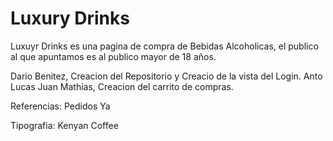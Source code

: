 # Luxury Drinks

Luxuyr Drinks es una pagina de compra de Bebidas Alcoholicas, el publico al que apuntamos es al publico mayor de 18 años.

Dario Benitez, Creacion del Repositorio y Creacio de la vista del Login.
Anto
Lucas
Juan
Mathias, Creacion del carrito de compras.

Referencias:
Pedidos Ya

Tipografia: Kenyan Coffee
